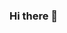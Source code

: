### Hi there 👋

<!--
**GiovannaValadao/GiovannaValadao** is a ✨ _special_ ✨ repository because its `README.md` (this file) appears on your GitHub profile.

<div>
  <a href="[https://github.com/gi](https://github.com/GiovannaValadao)">
  <img height="160em" src="https://github-readme-stats.vercel.app/api?username=GiovannaValadao&show_icons=true&theme=react&include_all_commits=true&count_private=true&border_radius=8&hide_border=true&bg_color=2D333B"/>
  <img height="160em" src="https://github-readme-stats.vercel.app/api/top-langs/?username=GiovannaValadao&layout=compact&langs_count=7&theme=react&border_radius=8&hide_border=true&bg_color=2D333B"/>
</div>
  

